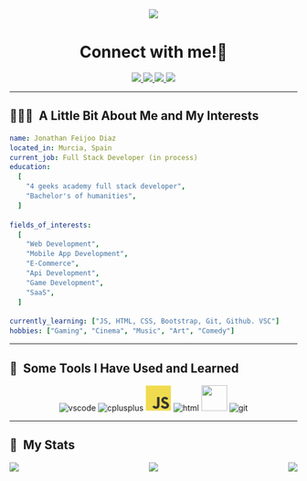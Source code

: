 <p align="center">
  <img src="https://capsule-render.vercel.app/api?type=waving&color=gradient&text=Hello!&height=100&section=header"/>
</p>

<h1 align="center">
  Connect with me!💬
</h1>

<p align="center">
<a href="https://www.linkedin.com/in/.../">
  <img height="50" src="https://user-images.githubusercontent.com/46517096/166973395-19676cd8-f8ec-4abf-83ff-da8243505b82.png"/>
</a>
<a href="https://dev.to/...">
  <img height="50" src="https://user-images.githubusercontent.com/46517096/166974096-7aeecad4-483e-4c85-983f-f4b37b3f794e.png"/>
</a>
<a href="https://x.com/jony__oner">
  <img height="50" src="https://user-images.githubusercontent.com/46517096/166974271-91dfa250-d70b-4cb9-8707-f1bda1b708c3.png"/>
</a>
<a href="https://www.instagram.com/jony_oner/">
  <img height="50" src="https://user-images.githubusercontent.com/46517096/166974368-9798f39f-1f46-499c-b14e-81f0a3f83a06.png"/>
</a>
</p>

---

<h2> 👨🏻‍💻 &nbsp;A Little Bit About Me and My Interests</h2>

```yaml
name: Jonathan Feijoo Diaz
located_in: Murcia, Spain
current_job: Full Stack Developer (in process)
education:
  [
    "4 geeks academy full stack developer",
    "Bachelor's of humanities",
  ]

fields_of_interests:
  [
    "Web Development",
    "Mobile App Development",
    "E-Commerce",
    "Api Development",
    "Game Development",
    "SaaS",
  ]
  
currently_learning: ["JS, HTML, CSS, Bootstrap, Git, Github. VSC"]
hobbies: ["Gaming", "Cinema", "Music", "Art", "Comedy"]
```
  
---  
  
<h2> 🚀 &nbsp;Some Tools I Have Used and Learned</h2>
<p align="center">
<img src="https://cdn.jsdelivr.net/gh/devicons/devicon/icons/vscode/vscode-original.svg" alt="vscode" width="45" height="45"/>
<img src="https://cdn.jsdelivr.net/gh/devicons/devicon/icons/cplusplus/cplusplus-original.svg" alt="cplusplus" width="45" height="45"/>
<img src="https://raw.githubusercontent.com/devicons/devicon/master/icons/javascript/javascript-original.svg" alt="javascript" width="45" height="45" />
<img src="https://cdn.jsdelivr.net/gh/devicons/devicon/icons/html5/html5-original.svg" alt="html" width="45" height="45"/>
<img src="https://cdn.jsdelivr.net/gh/devicons/devicon@latest/icons/bootstrap/bootstrap-original-wordmark.svg" width="45" height="45" />     
<img src="https://cdn.jsdelivr.net/gh/devicons/devicon/icons/git/git-original.svg" alt="git" width="45" height="45"/> 
</p>

---

<h2> 🚀 &nbsp;My Stats</h2>
<a href="https://github.com/anuraghazra/github-readme-stats">
  <img height=200 align="left" src="https://github-readme-stats.vercel.app/api?username=JonyOner&show_icons=true&theme=tokyonight" />
</a>
<a href="https://github.com/anuraghazra/convoychat">
  <img height=200 align="right" src="https://github-readme-stats.vercel.app/api/top-langs?username=JonyOner&layout=compact&langs_count=8&card_width=320" />
</a>

<p align="center">
  <img src="https://capsule-render.vercel.app/api?type=waving&color=gradient&height=100&section=footer"/>
</p>






